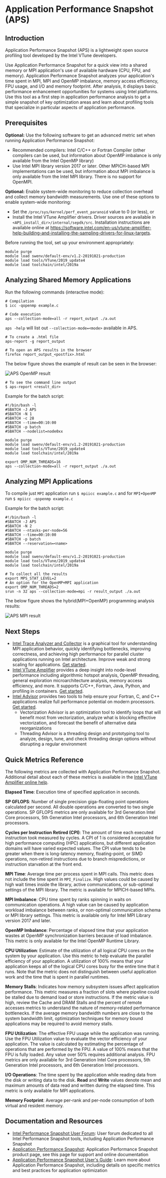 # Application Performance Snapshot (APS)

## Introduction

Application Performance Snapshot (APS) is a lightweight open source profiling
tool developed by the Intel VTune developers. 

Use Application Performance Snapshot for a quick view into a shared memory or
MPI application's use of available hardware (CPU, FPU, and memory). Application
Performance Snapshot analyzes your application's time spent in MPI, MPI and
OpenMP imbalance, memory access efficiency, FPU usage, and I/O and memory
footprint. After analysis, it displays basic performance enhancement
opportunities for systems using Intel platforms. Use this tool as a first step
in application performance analysis to get a simple snapshot of key
optimization areas and learn about profiling tools that specialize in
particular aspects of application performance.


## Prerequisites

**Optional:** Use the following software to get an advanced metric set when
running Application Performance Snapshot:

* Recommended compilers: Intel C/C++ or Fortran Compiler (other compilers can
  be used, but information about OpenMP imbalance is only available from the
  Intel OpenMP library)
* Use Intel MPI library version 2017 or later. Other MPICH-based MPI
  implementations can be used, but information about MPI imbalance is only
  available from the Intel MPI library. There is no support for OpenMPI.

**Optional:** Enable system-wide monitoring to reduce collection overhead and
collect memory bandwidth measurements. Use one of these options to enable
system-wide monitoring:

* Set the `/proc/sys/kernel/perf_event_paranoid` value to 0 (or less), or
* Install the Intel VTune Amplifier drivers. Driver sources are available in
  `<APS_install_dir>/internal/sepdk/src`. Installation instructions are
  available online at
  https://software.intel.com/en-us/vtune-amplifier-help-building-and-installing-the-sampling-drivers-for-linux-targets.

Before running the tool, set up your environment appropriately:

```
module purge 
module load swenv/default-env/v1.2-20191021-production
module load tools/VTune/2019_update4
module load toolchain/intel/2019a
```

## Analyzing Shared Memory Applications

Run the following commands (interactive mode):

```
# Compilation
$ icc -qopenmp example.c

# Code execution
aps --collection-mode=all -r report_output ./a.out
```

`aps -help` will list out `--collection-mode=<mode>` available in APS.

```
# To create a .html file
aps-report -g report_output

# To open an APS results in the browser
firefox report_output_<postfix>.html
```
The below figure shows the example of result can be seen in the browser:

![APS OpenMP result](images/OpenMP-APS-normal.png)

```
# To see the command line output
$ aps-report <result_dir>
```

Example for the batch script:
```
#!/bin/bash -l
#SBATCH -J APS
#SBATCH -N 1
#SBATCH -c 28
#SBATCH --time=00:10:00
#SBATCH -p batch
#SBATCH --nodelist=node0xx

module purge 
module load swenv/default-env/v1.2-20191021-production
module load tools/VTune/2019_update4
module load toolchain/intel/2019a

export OMP_NUM_THREADS=16
aps --collection-mode=all -r report_output ./a.out
```

## Analyzing MPI Applications
To compile just `MPI` application run `$ mpiicc example.c` and for `MPI+OpenMP` run `$ mpiicc -qopenmp example.c`

Example for the batch script:
```
#!/bin/bash -l
#SBATCH -J APS
#SBATCH -N 2
#SBATCH --ntasks-per-node=56
#SBATCH --time=00:10:00
#SBATCH -p batch
#SBATCH --reservation=<name>

module purge 
module load swenv/default-env/v1.2-20191021-production
module load tools/VTune/2019_update4
module load toolchain/intel/2019a

# To collect all the results
export MPS_STAT_LEVEL=2
# An option for the OpenMP+MPI application
export OMP_NUM_THREADS=2
srun -n 32 aps --collection-mode=mpi -r result_output ./a.out
```

The below figure shows the hybrid(MPI+OpenMP) programming analysis results:

![APS MPI result](images/MPI-APS-big.png)
## Next Steps

* [Intel Trace Analyzer and Collector](https://software.intel.com/en-us/intel-trace-analyzer)
  is a graphical tool for understanding MPI application behavior, quickly
  identifying bottlenecks, improving correctness, and achieving high
  performance for parallel cluster applications running on Intel architecture.
  Improve weak and strong scaling for applications.
  [Get started](https://software.intel.com/en-us/get-started-with-itac-for-linux).
* [Intel VTune Amplifier](https://software.intel.com/en-us/intel-vtune-amplifier-xe)
  provides a deep insight into node-level performance including algorithmic
  hotspot analysis, OpenMP threading, general exploration microarchitecture
  analysis, memory access efficiency, and more. It supports C/C++, Fortran,
  Java, Python, and profiling in containers.
  [Get started](https://software.intel.com/en-us/get-started-with-vtune-linux-os).
* [Intel Advisor](https://software.intel.com/en-us/intel-advisor-xe) provides
  two tools to help ensure your Fortran, C, and C++ applications realize full
  performance potential on modern processors.
  [Get started](https://software.intel.com/en-us/get-started-with-advisor).
    - Vectorization Advisor is an optimization tool to identify loops that will
      benefit most from vectorization, analyze what is blocking effective
      vectorization, and forecast the benefit of alternative data
      reorganizations
    - Threading Advisor is a threading design and prototyping tool to analyze,
      design, tune, and check threading design options without disrupting a
      regular environment

## Quick Metrics Reference

The following metrics are collected with Application Performance Snapshot.
Additional detail about each of these metrics is available in the
[Intel VTune Amplifier online help](https://software.intel.com/en-us/vtune-amplifier-help-cpu-metrics-reference).

**Elapsed Time**: Execution time of specified application in seconds.

**SP GFLOPS**: Number of single precision giga-floating point operations
calculated per second. All double operations are converted to two single
operations. SP GFLOPS metrics are only available for 3rd Generation Intel Core
processors, 5th Generation Intel processors, and 6th Generation Intel
processors.

**Cycles per Instruction Retired (CPI)**: The amount of time each executed
instruction took measured by cycles. A CPI of 1 is considered acceptable for
high performance computing (HPC) applications, but different application
domains will have varied expected values. The CPI value tends to be greater
when there is long-latency memory, floating-point, or SIMD operations,
non-retired instructions due to branch mispredictions, or instruction
starvation at the front end.

**MPI Time**: Average time per process spent in MPI calls. This metric does not
include the time spent in `MPI_Finalize`. High values could be caused by high
wait times inside the library, active communications, or sub-optimal settings
of the MPI library. The metric is available for MPICH-based MPIs.

**MPI Imbalance**: CPU time spent by ranks spinning in waits on communication
operations. A high value can be caused by application workload imbalance
between ranks, or non-optimal communication schema or MPI library settings.
This metric is available only for Intel MPI Library version 2017 and later.

**OpenMP Imbalance**: Percentage of elapsed time that your application wastes
at OpenMP synchronization barriers because of load imbalance. This metric is
only available for the Intel OpenMP Runtime Library.

**CPU Utilization**: Estimate of the utilization of all logical CPU cores on
the system by your application. Use this metric to help evaluate the parallel
efficiency of your application. A utilization of 100% means that your
application keeps all of the logical CPU cores busy for the entire time that it
runs. Note that the metric does not distinguish between useful application work
and the time that is spent in parallel runtimes.

**Memory Stalls**: Indicates how memory subsystem issues affect application
performance. This metric measures a fraction of slots where pipeline could be
stalled due to demand load or store instructions. If the metric value is high,
review the Cache and DRAM Stalls and the percent of remote accesses metrics to
understand the nature of memory-related performance bottlenecks. If the average
memory bandwidth numbers are close to the system bandwidth limit, optimization
techniques for memory bound applications may be required to avoid memory
stalls.

**FPU Utilization**: The effective FPU usage while the application was running.
Use the FPU Utilization value to evaluate the vector efficiency of your
application. The value is calculated by estimating the percentage of operations
that are performed by the FPU. A value of 100% means that the FPU is fully
loaded. Any value over 50% requires additional analysis. FPU metrics are only
available for 3rd Generation Intel Core processors, 5th Generation Intel
processors, and 6th Generation Intel processors.

**I/O Operations**: The time spent by the application while reading data from
the disk or writing data to the disk. **Read** and **Write** values denote mean
and maximum amounts of data read and written during the elapsed time. This
metric is only available for MPI applications.

**Memory Footprint**: Average per-rank and per-node consumption of both virtual
and resident memory.

## Documentation and Resources

* [Intel Performance Snapshot User Forum](https://software.intel.com/en-us/forums/intel-performance-snapshot):
  User forum dedicated to all Intel Performance Snapshot tools, including
  Application Performance Snapshot
* [Application Performance Snapshot](https://software.intel.com/sites/products/snapshots/application-snapshot/):
  Application Performance Snapshot product page, see this page for support and
  online documentation
* [Application Performance Snapshot User's Guide](https://software.intel.com/en-us/application-snapshot-user-guide):
  Learn more about Application Performance Snapshot, including details on specific metrics and best practices for application optimization
